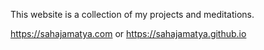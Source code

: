 This website is a collection of my projects and meditations.

https://sahajamatya.com
or
https://sahajamatya.github.io
